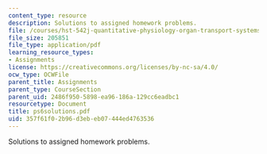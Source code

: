```yaml
---
content_type: resource
description: Solutions to assigned homework problems.
file: /courses/hst-542j-quantitative-physiology-organ-transport-systems-spring-2004/357f61f02b96d3ebeb07444ed4763536_ps6solutions.pdf
file_size: 205851
file_type: application/pdf
learning_resource_types:
- Assignments
license: https://creativecommons.org/licenses/by-nc-sa/4.0/
ocw_type: OCWFile
parent_title: Assignments
parent_type: CourseSection
parent_uid: 2486f950-5898-ea96-186a-129cc6eadbc1
resourcetype: Document
title: ps6solutions.pdf
uid: 357f61f0-2b96-d3eb-eb07-444ed4763536
---
```

Solutions to assigned homework problems.
